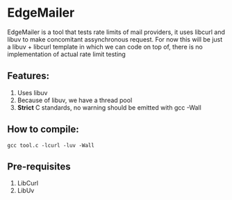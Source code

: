 # EdgeMailer
EdgeMailer is a tool that tests rate limits of mail providers, it uses libcurl and libuv to make concomitant assynchronous request.
For now this will be just a libuv + libcurl template in which we can code on top of, there is no implementation of actual rate limit testing

## Features:
1. Uses libuv
2. Because of libuv, we have a thread pool
4. **Strict** C standards, no warning should be emitted with gcc -Wall

## How to compile:
`gcc tool.c -lcurl -luv -Wall`

## Pre-requisites
1. LibCurl
2. LibUv
